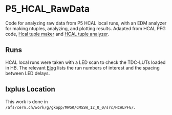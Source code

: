 # P5_HCAL_RawData
Code for analyzing raw data from P5 HCAL local runs, with an EDM analyzer for making ntuples, analyzing, and plotting results. Adapted from HCAL PFG code, [Hcal tuple maker](https://github.com/HCALPFG/HcalTupleMaker) and [HCAL tuple analyzer](https://github.com/HCALPFG/HcalTupleAnalyzerExample).

## Runs
HCAL local runs were taken with a LED scan to check the TDC-LUTs loaded in HB. The relevant [Elog](http://cmsonline.cern.ch/cms-elog/1128105) lists the run numbers of interest and the spacing between LED delays. 

## lxplus Location
This work is done in `/afs/cern.ch/work/g/gkopp/MWGR/CMSSW_12_0_0/src/HCALPFG/`. 
